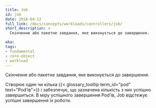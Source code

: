 ```yaml
---
title: Job
id: job
date: 2018-04-12
full_link: /docs/concepts/workloads/controllers/job/
short_description: >
  Скінченне або пакетне завдання, яке виконується до завершення.

aka: 
tags:
- fundamental
- core-object
- workload
---
```

Скінченне або пакетне завдання, яке виконується до завершення.

<!--more--> 

Створює один чи кілька {{< glossary_tooltip term_id="pod" text="Podʼів">}} і забезпечує, що зазначена кількість з них успішно завершиться. В міру успішного завершення Podʼів, Job відстежує успішні завершення їх роботи.

